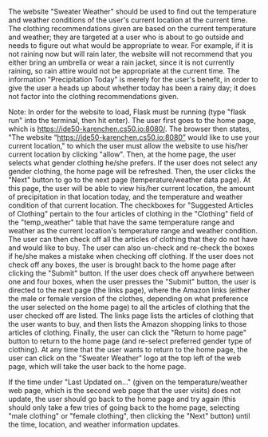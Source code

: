 The website "Sweater Weather" should be used to find out the temperature and weather conditions of the
user's current location at the current time. The clothing recommendations given are based on the current
temperature and weather; they are targeted at a user who is about to go outside and needs to figure out what
would be appropriate to wear. For example, if it is not raining now but will rain later, the website
will not recommend that you either bring an umbrella or wear a rain jacket, since it is not currently raining,
so rain attire would not be appropriate at the current time. The information "Precipitation Today" is merely
for the user's benefit, in order to give the user a heads up about whether today has been a rainy day;
it does not factor into the clothing recommendations given.

Note: In order for the website to load, Flask must be running (type "flask run" into the terminal, then hit enter).
The user first goes to the home page, which is https://ide50-karenchen.cs50.io:8080/. The browser then states,
"The website “https://ide50-karenchen.cs50.io:8080” would like to use your current location," to which the
user must allow the website to use his/her current location by clicking "allow". Then, at the
home page, the user selects what gender clothing he/she
prefers. If the user does not select any gender clothing, the home page will be refreshed. Then, the user
clicks the "Next" button to go to the next page (temperature/weather data page). At this page, the user
will be able to view his/her current location, the amount of precipitation in that location today, and the
temperature and weather condition of that current location. The checkboxes for "Suggested Articles of Clothing"
pertain to the four articles of clothing in the "Clothing" field of the "temp_weather" table that
have the same temperature range and weather as the current location's temperature range and weather condition.
The user can then check off all the articles of clothing that they do not have and would like to buy.
The user can also un-check and re-check the boxes if he/she makes a mistake when checking off clothing.
If the user does not check off any boxes, the user is brought back to the home page after clicking the "Submit" button.
If the user does check off anywhere between one and four boxes, when
the user presses the "Submit" button, the user is directed to the next page (the links page), where the
Amazon links (either the male or female version of the clothes, depending on what preference the user selected
on the home page) to all the articles of clothing that the user checked off are listed. The links page lists
the articles of clothing that the user wants to buy, and then lists the Amazon shopping links to those articles
of clothing. Finally, the user can click the "Return to home page" button to return to the home page (and
re-select preferred gender type of clothing). At any time that the user wants to return to the home page,
the user can click on the "Sweater Weather" logo at the top left of the web page, which will take the user
back to the home page.

If the time under "Last Updated on..." (given on the temperature/weather web page, which is the second
web page that the user visits) does not update, the user should go back to the home page and try again
(this should only take a few tries of going back to the home page, selecting "male clothing" or
"female clothing", then clicking the "Next" button) until the time, location, and weather information updates.